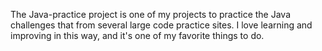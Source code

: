 
The Java-practice project is one of my projects to practice the Java challenges
that from several large code practice sites. I love learning 
and improving in this way, and it's one of my favorite things 
to do.
